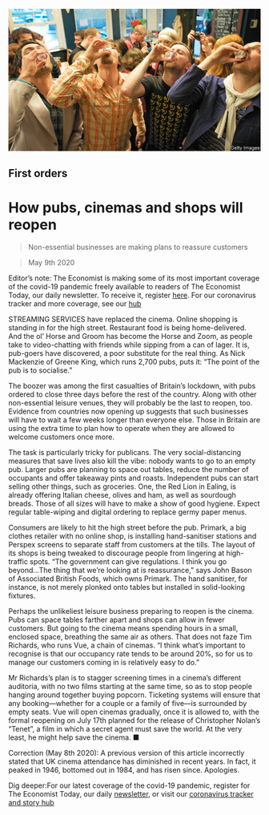 ![](./images/20200509_BRP001_0.jpg)

## First orders

# How pubs, cinemas and shops will reopen

> Non-essential businesses are making plans to reassure customers

> May 9th 2020

Editor’s note: The Economist is making some of its most important coverage of the covid-19 pandemic freely available to readers of The Economist Today, our daily newsletter. To receive it, register [here](https://www.economist.com//newslettersignup). For our coronavirus tracker and more coverage, see our [hub](https://www.economist.com//coronavirus)

STREAMING SERVICES have replaced the cinema. Online shopping is standing in for the high street. Restaurant food is being home-delivered. And the ol’ Horse and Groom has become the Horse and Zoom, as people take to video-chatting with friends while sipping from a can of lager. It is, pub-goers have discovered, a poor substitute for the real thing. As Nick Mackenzie of Greene King, which runs 2,700 pubs, puts it: “The point of the pub is to socialise.”

The boozer was among the first casualties of Britain’s lockdown, with pubs ordered to close three days before the rest of the country. Along with other non-essential leisure venues, they will probably be the last to reopen, too. Evidence from countries now opening up suggests that such businesses will have to wait a few weeks longer than everyone else. Those in Britain are using the extra time to plan how to operate when they are allowed to welcome customers once more.

The task is particularly tricky for publicans. The very social-distancing measures that save lives also kill the vibe: nobody wants to go to an empty pub. Larger pubs are planning to space out tables, reduce the number of occupants and offer takeaway pints and roasts. Independent pubs can start selling other things, such as groceries. One, the Red Lion in Ealing, is already offering Italian cheese, olives and ham, as well as sourdough breads. Those of all sizes will have to make a show of good hygiene. Expect regular table-wiping and digital ordering to replace germy paper menus.

Consumers are likely to hit the high street before the pub. Primark, a big clothes retailer with no online shop, is installing hand-sanitiser stations and Perspex screens to separate staff from customers at the tills. The layout of its shops is being tweaked to discourage people from lingering at high-traffic spots. “The government can give regulations. I think you go beyond...The thing that we’re looking at is reassurance,” says John Bason of Associated British Foods, which owns Primark. The hand sanitiser, for instance, is not merely plonked onto tables but installed in solid-looking fixtures.

Perhaps the unlikeliest leisure business preparing to reopen is the cinema. Pubs can space tables farther apart and shops can allow in fewer customers. But going to the cinema means spending hours in a small, enclosed space, breathing the same air as others. That does not faze Tim Richards, who runs Vue, a chain of cinemas. “I think what’s important to recognise is that our occupancy rate tends to be around 20%, so for us to manage our customers coming in is relatively easy to do.”

Mr Richards’s plan is to stagger screening times in a cinema’s different auditoria, with no two films starting at the same time, so as to stop people hanging around together buying popcorn. Ticketing systems will ensure that any booking—whether for a couple or a family of five—is surrounded by empty seats. Vue will open cinemas gradually, once it is allowed to, with the formal reopening on July 17th planned for the release of Christopher Nolan’s “Tenet”, a film in which a secret agent must save the world. At the very least, he might help save the cinema. ■

Correction (May 8th 2020): A previous version of this article incorrectly stated that UK cinema attendance has diminished in recent years. In fact, it peaked in 1946, bottomed out in 1984, and has risen since. Apologies.

Dig deeper:For our latest coverage of the covid-19 pandemic, register for The Economist Today, our daily [newsletter](https://www.economist.com//newslettersignup), or visit our [coronavirus tracker and story hub](https://www.economist.com//coronavirus)